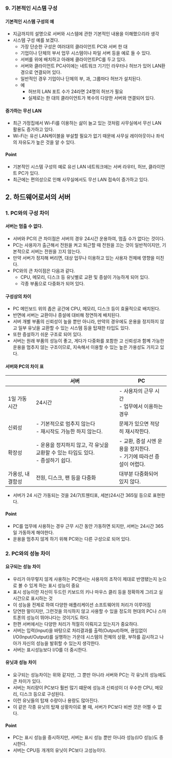 ### 9. 기본적인 시스템 구성

#### 기본적인 시스템 구성의 예
- 지금까지의 설명으로 서버와 시스템에 관한 기본적인 내용을 이해했으리라 생각
- 시스템 구성 예를 보겠다.
  - 가장 단순한 구성은 여러대의 클라이언트 PC와 서버 한 대
  - 기업이나 단체의 부서 업무 시스템이나 파일 서버 등을 예로 들 수 있다.
  - 서버를 위에 배치하고 아래에 클라이언트PC를 두고 있다.
  - 서버와 클라이언트 PC사이에는 네트워크 기기인 라우터나 허브가 있어 LAN환경으로 연결되어 있다.
  - 일반적인 경우 기업이나 단체의 부, 과, 그룹마다 허브가 설치된다.
  - 예
    - 허브의 LAN 포트 수가 24라면 24명의 허브가 필요
    - 실제로는 한 대의 클라이언트가 복수의 다양한 서버와 연결되어 있다.

#### 증가하는 무선 LAN
- 최근 가정집에서 Wi-Fi를 이용하는 삶이 늘고 있는 것처럼 사무실에서 무선 LAN 활용도 증가하고 있다.
- Wi-Fi는 유선 LAN케이블을 부설할 필요가 없기 때문에 사무실 레이아웃이나 좌석의 자유도가 높은 것을 알 수 있다.

#### Point
- 기본적인 시스템 구성의 예로 유선 LAN 네트워크에는 서버 라우터, 허브, 클라이언트 PC가 있다.
- 최근에는 편의성으로 인해 사무실에서도 무선 LAN 접속이 증가하고 있다.

## 2. 하드웨어로서의 서버

### 1. PC와의 구성 차이

#### 서버는 멈출 수 없다.
- 서버와 PC의 큰 차이점은 서버의 경우 24시간 운용하여, 멈출 수가 없다는 것이다.
- PC는 사용자가 출근해서 전원을 켜고 퇴근할 때 전원을 끄는 것이 일반적이지만, 기본적으로 서버는 전원을 끄지 않는다.
- 만약 서버가 정지해 버리면, 대상 업무나 이용하고 있는 사용자 전체에 영향을 미친다.
- PC와의 큰 차이점은 다음과 같다.
  - CPU, 메모리, 디스크 등 유닛별로 교환 및 증설이 가능하게 되어 있다.
  - 각종 부품으로 다중화가 되어 있다.

#### 구성상의 차이
- PC 메인보드 위의 좁은 공간에 CPU, 메모리, 디스크 등이 효율적으로 배치된다.
- 반면에 서버는 교환이나 증설에 대비해 정연하게 배치된다.
- 서버 개별 부품의 신뢰성이 높을 뿐만 아니라, 만약의 경우에도 운용을 정지하지 않고 일부 유닛을 교환할 수 있는 시스템 등을 탑재한 타입도 있다.
- 또한 증설하기 쉬운 구조로 되어 있다.
- 서버는 원래 부품의 성능이 좋고, 게다가 다중화를 포함한 고 신뢰성과 함꼐 가능한 운용을 멈추지 않는 구조이므로, 지속해서 이용할 수 있는 높은 가용성도 가지고 있다.

#### 서버와 PC의 차이 표
||서버|PC|
|--|--|--|
|1일 가동 시간|24시간|- 사용자의 근무 시간<br>- 업무에서 이용하는 경우|
|신뢰성|- 기본적으로 멈추지 않는다<br>- 재시작도 가능한 하지 않는다.|문제가 있으면 적당히 재시작한다.
|확장성|- 운용을 정지하지 않고, 각 유닛을 교환할 수 있는 타입도 있다.<br>- 증설하기 쉽다.|- 교환, 증설 시엔 운용을 정지한다. <br>- 기기에 따라선 증설이 어렵다.
|가용성, 내결함성|전원, 디스크, 팬 등을 다중화|대부분 다중화되어 있지 않다.|
- 서버가 24 시간 가동되는 것을 24/7(트웬티포, 세븐)24시간 365일 등으로 표현한다.

#### Point
- PC를 업무에 사용하는 경우 근무 시간 동안 가동하면 되지만, 서버는 24시간 365일 가동하게 해야한다.
- 운용을 멈추지 않게 하기 위해 PC와는 다른 구성으로 되어 있다.

### 2. PC와의 성능 차이

#### 요구되는 성능 차이
- 우리가 아무렇지 않게 사용하는 PC엔서는 사용자의 조작이 제대로 반영됐는지 눈으로 볼 수 있게 하는 표시 성능이 중요
- 표시 성능이란 자신이 두드린 키보드의 키나 마우스 클리 등을 정확하게 그리고 실시간으로 표시하는 것
- 이 성능을 전제로 하여 다양한 애플리케이션 소프트웨어의 처리가 이루어짐
- 당연한 말이지만, 그런것을 의식하지 않고 사용할 수 있을 정도의 현대의 PC나 스마트폰의 성능이 뛰어나다는 것이기도 하다.
- 한편 서버에서는 다양한 처리가 적절히 이뤄지고 있는지가 중요하다.
- 서버는 입력(Input)을 바탕으로 처리결과를 출력(Output)하며, 끊임없이 I/O(Input/Output)를 실행하는 가운데 시스템의 전체의 상황, 부하를 감시하고 나아가 자신의 성능을 발휘할 수 있는지 생각한다.
- 서버는 표시성능보다 I/O를 더 중시한다.

#### 유닛과 성능 차이
- 요구되는 성능차이는 위와 같지만, 그 뿐만 아니라 서버와 PC는 각 유닛의 성능에도 큰 차이가 있다.
- 서버는 처리량이 PC보다 훨씬 많기 떄문에 성능과 신뢰성이 더 우수한 CPU, 메모리, 디스크 등으로 구성된다.
- 이런 유닛들의 탑재 수량이나 용량도 많아진다.
- 이 같은 각종 유닛의 탑재 상황차이로 볼 때, 서버가 PC보다 비싼 것은 어쩔 수 없다.

#### Point
- PC는 표시 성능을 중시하지만, 서버는 표시 성능 뿐만 아니라 성능(I/O 성능)도 중시한다.
- 서버는 CPU등 개개의 유닛이 PC보다 고성능이다.